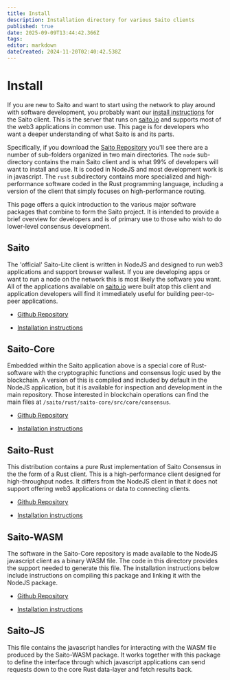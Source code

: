 ```yaml
---
title: Install
description: Installation directory for various Saito clients
published: true
date: 2025-09-09T13:44:42.366Z
tags: 
editor: markdown
dateCreated: 2024-11-20T02:40:42.538Z
---
```


# Install

If you are new to Saito and want to start using the network to play around with software development, you probably want our [install instructions](/install) for the Saito client. This is the server that runs on [saito.io](https://saito.io) and supports most of the web3 applications in common use. This page is for developers who want a deeper understanding of what Saito is and its parts.

Specifically, if you download the [Saito Repository](https://github.com/saitotech/saito) you'll see there are a number of sub-folders organized in two main directories. The ```node``` sub-directory contains the main Saito client and is what 99% of developers will want to install and use. It is coded in NodeJS and most development work is in javascript. The ```rust``` subdirectory contains more specialized and high-performance software coded in the Rust programming language, including a version of the client that simply focuses on high-performance routing.

This page offers a quick introduction to the various major software packages that combine to form the Saito project. It is intended to provide a brief overview for developers and is of primary use to those who wish to do lower-level consensus development.


## Saito

The 'official' Saito-Lite client is written in NodeJS and designed to run web3 applications and support browser wallest. If you are developing apps or want to run a node on the network this is most likely the software you want. All of the applications available on [saito.io](https://saito.io) were built atop this client and application developers will find it immediately useful for building peer-to-peer applications.

- [Github Repository](https://github.com/saitotech/saito/tree/master/node)

- [Installation instructions](./javascript)


## Saito-Core

Embedded within the Saito application above is a special core of Rust-software with the cryptographic functions and consensus logic used by the blockchain. A version of this is compiled and included by default in the NodeJS application, but it is available for inspection and development in the main repository. Those interested in blockchain operations can find the main files at ```/saito/rust/saito-core/src/core/consensus```.

- [Github Repository](https://github.com/saitotech/saito/tree/master/rust/saito-core)

- [Installation instructions](./saito-core)


## Saito-Rust

This distribution contains a pure Rust implementation of Saito Consensus in the the form of a Rust client. This is a high-performance client designed for high-throughput nodes. It differs from the NodeJS client in that it does not support offering web3 applications or data to connecting clients.

- [Github Repository](https://github.com/saitotech/saito/tree/master/rust/saito-rust)

- [Installation instructions](./saito-rust)



## Saito-WASM

The software in the Saito-Core repository is made available to the NodeJS javascript client as a binary WASM file. The code in this directory provides the support needed to generate this file. The installation instructions below include instructions on compiling this package and linking it with the NodeJS package. 

- [Github Repository](https://github.com/saitotech/saito/tree/master/rust/saito-wasm)

- [Installation instructions](./saito-wasm)



## Saito-JS

This file contains the javascript handles for interacting with the WASM file produced by the Saito-WASM package. It works together with this package to define the interface through which javascript applications can send requests down to the core Rust data-layer and fetch results back.


